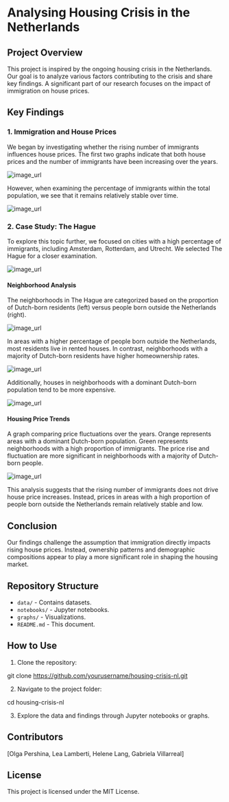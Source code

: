 # Analysing Housing Crisis in the Netherlands

## Project Overview

This project is inspired by the ongoing housing crisis in the Netherlands. Our goal is to analyze various factors contributing to the crisis and share key findings. A significant part of our research focuses on the impact of immigration on house prices.

## Key Findings

### 1. Immigration and House Prices

We began by investigating whether the rising number of immigrants influences house prices. The first two graphs indicate that both house prices and the number of immigrants have been increasing over the years. 

![image_url](https://github.com/Olulu108/NL_housing_crisis/blob/main/images/1_house%20price_migration.jpg)

However, when examining the percentage of immigrants within the total population, we see that it remains relatively stable over time.

![image_url](https://github.com/Olulu108/NL_housing_crisis/blob/main/images/2_background_pop%20across%20country.jpg)

### 2. Case Study: The Hague

To explore this topic further, we focused on cities with a high percentage of immigrants, including Amsterdam, Rotterdam, and Utrecht. We selected The Hague for a closer examination.

![image_url](https://github.com/Olulu108/NL_housing_crisis/blob/main/images/4_background%20graph.jpg)

#### Neighborhood Analysis

The neighborhoods in The Hague are categorized based on the proportion of Dutch-born residents (left) versus people born outside the Netherlands (right).

![image_url](https://github.com/Olulu108/NL_housing_crisis/blob/main/images/5_neighbourhoods%20background.jpg)

In areas with a higher percentage of people born outside the Netherlands, most residents live in rented houses. In contrast, neighborhoods with a majority of Dutch-born residents have higher homeownership rates.

![image_url](https://github.com/Olulu108/NL_housing_crisis/blob/main/images/6_rented_vs_owned_neigh.jpg)

Additionally, houses in neighborhoods with a dominant Dutch-born population tend to be more expensive.

![image_url](https://github.com/Olulu108/NL_housing_crisis/blob/main/images/7_house%20value.jpg)

#### Housing Price Trends

A graph comparing price fluctuations over the years. Orange represents areas with a dominant Dutch-born population. Green represents neighborhoods with a high proportion of immigrants.
The price rise and fluctuation are more significant in neighborhoods with a majority of Dutch-born people.

![image_url](https://github.com/Olulu108/NL_housing_crisis/blob/main/images/8_house%20price%20change.jpg)

This analysis suggests that the rising number of immigrants does not drive house price increases. Instead, prices in areas with a high proportion of people born outside the Netherlands remain relatively stable and low.

## Conclusion

Our findings challenge the assumption that immigration directly impacts rising house prices. Instead, ownership patterns and demographic compositions appear to play a more significant role in shaping the housing market.

## Repository Structure
- `data/` - Contains datasets.
- `notebooks/` - Jupyter notebooks.
- `graphs/` - Visualizations.
- `README.md` - This document.

## How to Use

1. Clone the repository:

git clone https://github.com/yourusername/housing-crisis-nl.git

2. Navigate to the project folder:

cd housing-crisis-nl

3. Explore the data and findings through Jupyter notebooks or graphs.

## Contributors

[Olga Pershina, Lea Lamberti, Helene Lang, Gabriela Villarreal]

## License

This project is licensed under the MIT License.

